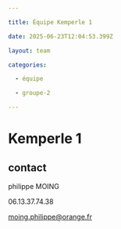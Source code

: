 ```yaml
---

title: Équipe Kemperle 1

date: 2025-06-23T12:04:53.399Z

layout: team

categories:

  - équipe

  - groupe-2

---
```


# Kemperle 1



## contact 

philippe MOING

06.13.37.74.38 

moing.philippe@orange.fr


